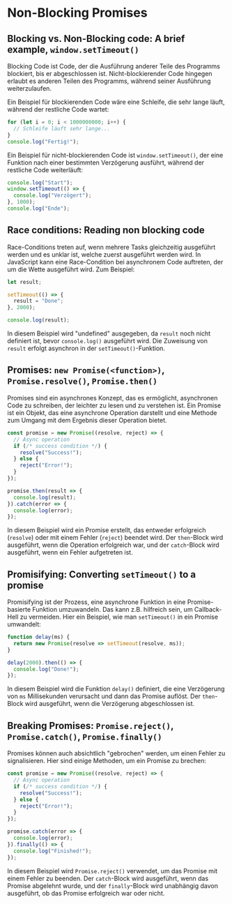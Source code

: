 # Non-Blocking Promises
## Blocking vs. Non-Blocking code: A brief example, `window.setTimeout()`

Blocking Code ist Code, der die Ausführung anderer Teile des Programms blockiert, bis er abgeschlossen ist. Nicht-blockierender Code hingegen erlaubt es anderen Teilen des Programms, während seiner Ausführung weiterzulaufen.

Ein Beispiel für blockierenden Code wäre eine Schleife, die sehr lange läuft, während der restliche Code wartet:

```js
for (let i = 0; i < 1000000000; i++) {
  // Schleife läuft sehr lange...
}
console.log("Fertig!");
```

Ein Beispiel für nicht-blockierenden Code ist `window.setTimeout()`, der eine Funktion nach einer bestimmten Verzögerung ausführt, während der restliche Code weiterläuft:

```js
console.log("Start");
window.setTimeout(() => {
  console.log("Verzögert");
}, 1000);
console.log("Ende");
```

## Race conditions: Reading non blocking code
Race-Conditions treten auf, wenn mehrere Tasks gleichzeitig ausgeführt werden und es unklar ist, welche zuerst ausgeführt werden wird. In JavaScript kann eine Race-Condition bei asynchronem Code auftreten, der um die Wette ausgeführt wird. Zum Beispiel:
```js
let result;

setTimeout(() => {
  result = "Done";
}, 2000);

console.log(result);
```
In diesem Beispiel wird "undefined" ausgegeben, da `result` noch nicht definiert ist, bevor `console.log()` ausgeführt wird. Die Zuweisung von `result` erfolgt asynchron in der `setTimeout()`-Funktion.

## Promises: `new Promise(<function>)`, `Promise.resolve()`, `Promise.then()`
Promises sind ein asynchrones Konzept, das es ermöglicht, asynchronen Code zu schreiben, der leichter zu lesen und zu verstehen ist. Ein Promise ist ein Objekt, das eine asynchrone Operation darstellt und eine Methode zum Umgang mit dem Ergebnis dieser Operation bietet.
```js
const promise = new Promise((resolve, reject) => {
  // Async operation
  if (/* success condition */) {
    resolve("Success!");
  } else {
    reject("Error!");
  }
});

promise.then(result => {
  console.log(result);
}).catch(error => {
  console.log(error);
});
```
In diesem Beispiel wird ein Promise erstellt, das entweder erfolgreich (`resolve`) oder mit einem Fehler (`reject`) beendet wird. Der `then`-Block wird ausgeführt, wenn die Operation erfolgreich war, und der `catch`-Block wird ausgeführt, wenn ein Fehler aufgetreten ist.

## Promisifying: Converting `setTimeout()` to a promise

Promisifying ist der Prozess, eine asynchrone Funktion in eine Promise-basierte Funktion umzuwandeln. Das kann z.B. hilfreich sein, um Callback-Hell zu vermeiden. Hier ein Beispiel, wie man `setTimeout()` in ein Promise umwandelt:

```js
function delay(ms) {
  return new Promise(resolve => setTimeout(resolve, ms));
}

delay(2000).then(() => {
  console.log("Done!");
});
```
In diesem Beispiel wird die Funktion `delay()` definiert, die eine Verzögerung von `ms` Millisekunden verursacht und dann das Promise auflöst. Der `then`-Block wird ausgeführt, wenn die Verzögerung abgeschlossen ist.

## Breaking Promises: `Promise.reject()`, `Promise.catch()`, `Promise.finally()`
Promises können auch absichtlich "gebrochen" werden, um einen Fehler zu signalisieren. Hier sind einige Methoden, um ein Promise zu brechen:

```js
const promise = new Promise((resolve, reject) => {
  // Async operation
  if (/* success condition */) {
    resolve("Success!");
  } else {
    reject("Error!");
  }
});

promise.catch(error => {
  console.log(error);
}).finally(() => {
  console.log("Finished!");
});
```

In diesem Beispiel wird `Promise.reject()` verwendet, um das Promise mit einem Fehler zu beenden. Der `catch`-Block wird ausgeführt, wenn das Promise abgelehnt wurde, und der `finally`-Block wird unabhängig davon ausgeführt, ob das Promise erfolgreich war oder nicht.